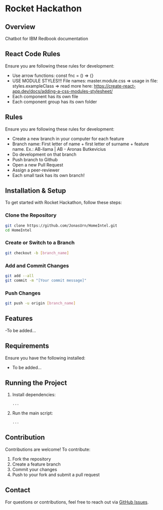 # Rocket Hackathon

## Overview
Chatbot for IBM Redbook documentation

## React Code Rules
Ensure you are following these rules for development:
- Use arrow functions: const fnc = () => {}
- USE MODULE STYLES!!! File names: master.module.css => usage in file: styles.exampleClass => read more here: https://create-react-app.dev/docs/adding-a-css-modules-stylesheet/
- Each component has its own file
- Each component group has its own folder

## Rules
Ensure you are following these rules for development:
- Create a new branch in your computer for each feature
- Branch name: First letter of name + first letter of surname + feature name. Ex.: AB-llama | AB - Aronas Butkevicius
- Do development on that branch
- Push branch to Github
- Open a new Pull Request
- Assign a peer-reviewer
- Each small task has its own branch!

## Installation & Setup
To get started with Rocket Hackathon, follow these steps:

### Clone the Repository
```sh
git clone https://github.com/JonasUrn/HomeIntel.git
cd HomeIntel
```

### Create or Switch to a Branch
```sh
git checkout -b [branch_name]
```

### Add and Commit Changes
```sh
git add --all
git commit -m "[Your commit message]"
```

### Push Changes
```sh
git push -u origin [branch_name]
```

## Features
-To be added...

## Requirements
Ensure you have the following installed:
- To be added...

## Running the Project
1. Install dependencies:
   ```sh
   ...
   ```
2. Run the main script:
   ```sh
   ...
   ```

## Contribution
Contributions are welcome! To contribute:
1. Fork the repository
2. Create a feature branch
3. Commit your changes
4. Push to your fork and submit a pull request

## Contact
For questions or contributions, feel free to reach out via [GitHub Issues](https://github.com/JonasUrn/RocketHackaton/issues).
